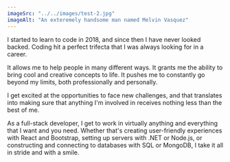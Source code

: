 ```yaml
---
imageSrc: "../../images/test-2.jpg"
imageAlt: "An exteremely handsome man named Melvin Vasquez"
---
```


I started to learn to code in 2018, and since then I have never looked backed. Coding hit a perfect trifecta that I was always looking for in a career.

It allows me to help people in many different ways.
It grants me the ability to bring cool and creative concepts to life.
It pushes me to constantly go beyond my limits, both professionally and personally.

I get excited at the opportunities to face new challenges, and that translates into making sure that anything I'm involved in receives nothing less than the best of me.

As a full-stack developer, I get to work in virtually anything and everything that I want and you need. Whether that's creating user-friendly experiences with React and Bootstrap, setting up servers with .NET or Node.js, or constructing and connecting to databases with SQL or MongoDB, I take it all in stride and with a smile.